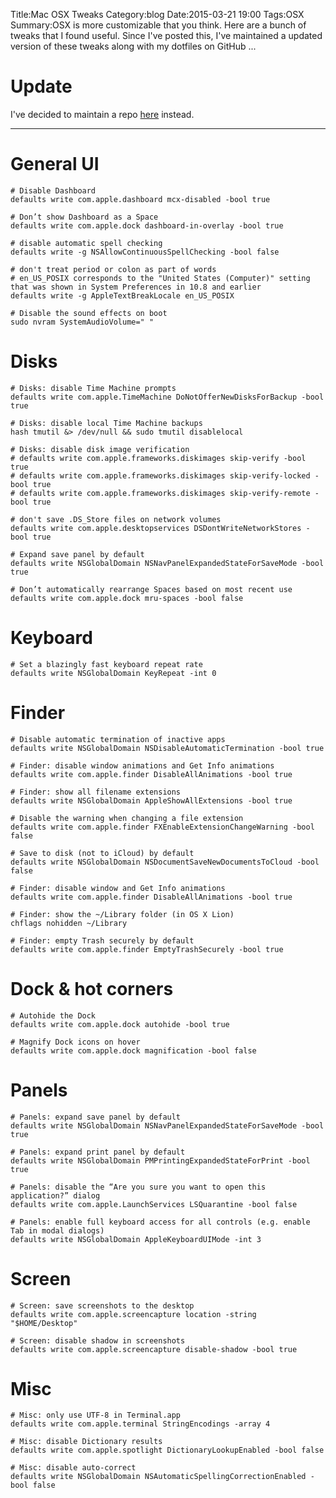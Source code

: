 Title:Mac OSX Tweaks
Category:blog
Date:2015-03-21 19:00
Tags:OSX
Summary:OSX is more customizable that you think. Here are a bunch of tweaks that I found useful. Since I've posted this, I've maintained a updated version of these tweaks along with my dotfiles on GitHub ... 

# Update

I've decided to maintain a repo [here](https://github.com/kdheepak89/dotfiles/blob/master/.osx) instead. 

___

# General UI

    # Disable Dashboard
    defaults write com.apple.dashboard mcx-disabled -bool true

    # Don’t show Dashboard as a Space
    defaults write com.apple.dock dashboard-in-overlay -bool true
    
    # disable automatic spell checking
    defaults write -g NSAllowContinuousSpellChecking -bool false
    
    # don't treat period or colon as part of words
    # en_US_POSIX corresponds to the "United States (Computer)" setting that was shown in System Preferences in 10.8 and earlier
    defaults write -g AppleTextBreakLocale en_US_POSIX

    # Disable the sound effects on boot
    sudo nvram SystemAudioVolume=" "

# Disks                                                                        

    # Disks: disable Time Machine prompts
    defaults write com.apple.TimeMachine DoNotOfferNewDisksForBackup -bool true

    # Disks: disable local Time Machine backups
    hash tmutil &> /dev/null && sudo tmutil disablelocal

    # Disks: disable disk image verification
    # defaults write com.apple.frameworks.diskimages skip-verify -bool true
    # defaults write com.apple.frameworks.diskimages skip-verify-locked -bool true
    # defaults write com.apple.frameworks.diskimages skip-verify-remote -bool true

    # don't save .DS_Store files on network volumes
    defaults write com.apple.desktopservices DSDontWriteNetworkStores -bool true

    # Expand save panel by default
    defaults write NSGlobalDomain NSNavPanelExpandedStateForSaveMode -bool true

    # Don’t automatically rearrange Spaces based on most recent use
    defaults write com.apple.dock mru-spaces -bool false

# Keyboard                                                                     

    # Set a blazingly fast keyboard repeat rate
    defaults write NSGlobalDomain KeyRepeat -int 0

# Finder                                                                      

    # Disable automatic termination of inactive apps
    defaults write NSGlobalDomain NSDisableAutomaticTermination -bool true

    # Finder: disable window animations and Get Info animations
    defaults write com.apple.finder DisableAllAnimations -bool true

    # Finder: show all filename extensions
    defaults write NSGlobalDomain AppleShowAllExtensions -bool true

    # Disable the warning when changing a file extension
    defaults write com.apple.finder FXEnableExtensionChangeWarning -bool false

    # Save to disk (not to iCloud) by default
    defaults write NSGlobalDomain NSDocumentSaveNewDocumentsToCloud -bool false

    # Finder: disable window and Get Info animations
    defaults write com.apple.finder DisableAllAnimations -bool true

    # Finder: show the ~/Library folder (in OS X Lion)
    chflags nohidden ~/Library

    # Finder: empty Trash securely by default
    defaults write com.apple.finder EmptyTrashSecurely -bool true

# Dock & hot corners                                                          

    # Autohide the Dock
    defaults write com.apple.dock autohide -bool true

    # Magnify Dock icons on hover
    defaults write com.apple.dock magnification -bool false

# Panels                                                                      

    # Panels: expand save panel by default
    defaults write NSGlobalDomain NSNavPanelExpandedStateForSaveMode -bool true

    # Panels: expand print panel by default
    defaults write NSGlobalDomain PMPrintingExpandedStateForPrint -bool true

    # Panels: disable the “Are you sure you want to open this application?” dialog
    defaults write com.apple.LaunchServices LSQuarantine -bool false

    # Panels: enable full keyboard access for all controls (e.g. enable Tab in modal dialogs)
    defaults write NSGlobalDomain AppleKeyboardUIMode -int 3

# Screen                                                                      

    # Screen: save screenshots to the desktop
    defaults write com.apple.screencapture location -string "$HOME/Desktop"

    # Screen: disable shadow in screenshots
    defaults write com.apple.screencapture disable-shadow -bool true

# Misc                                                                        

    # Misc: only use UTF-8 in Terminal.app
    defaults write com.apple.terminal StringEncodings -array 4

    # Misc: disable Dictionary results
    defaults write com.apple.spotlight DictionaryLookupEnabled -bool false

    # Misc: disable auto-correct
    defaults write NSGlobalDomain NSAutomaticSpellingCorrectionEnabled -bool false

<!---
{% comment %} 
for app in "Dashboard" "Dock" "Finder" "SystemUIServer" "Terminal" "iTunes"; do
    killall "$app" > /dev/null 2>&1
done
{% uncomment %} 
-->
